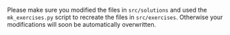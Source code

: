 Please make sure you modified the files in `src/solutions` and used the `mk_exercises.py` script to recreate the files in `src/exercises`. Otherwise your modifications will soon be automatically overwritten.
